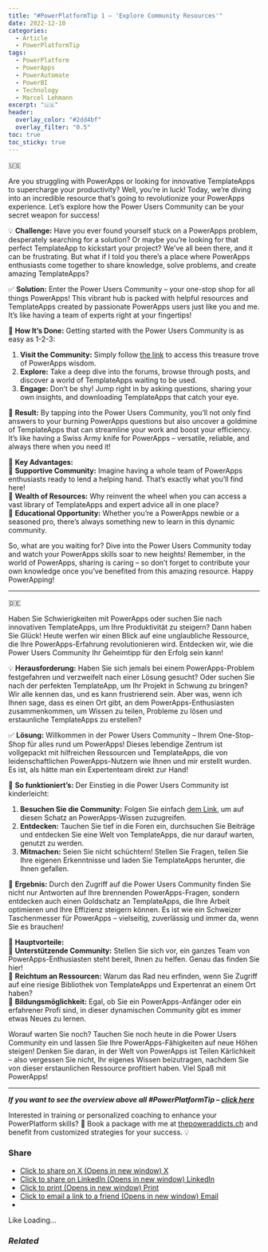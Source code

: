 ```yaml
---
title: "#PowerPlatformTip 1 – 'Explore Community Resources'"
date: 2022-12-10
categories:
  - Article
  - PowerPlatformTip
tags:
  - PowerPlatform
  - PowerApps
  - PowerAutomate
  - PowerBI
  - Technology
  - Marcel Lehmann
excerpt: "🇺🇸"
header:
  overlay_color: "#2dd4bf"
  overlay_filter: "0.5"
toc: true
toc_sticky: true
---
```



🇺🇸


Are you struggling with PowerApps or looking for innovative TemplateApps to supercharge your productivity? Well, you’re in luck! Today, we’re diving into an incredible resource that’s going to revolutionize your PowerApps experience. Let’s explore how the Power Users Community can be your secret weapon for success!


💡 **Challenge:** Have you ever found yourself stuck on a PowerApps problem, desperately searching for a solution? Or maybe you’re looking for that perfect TemplateApp to kickstart your project? We’ve all been there, and it can be frustrating. But what if I told you there’s a place where PowerApps enthusiasts come together to share knowledge, solve problems, and create amazing TemplateApps?


✅ **Solution:** Enter the Power Users Community – your one-stop shop for all things PowerApps! This vibrant hub is packed with helpful resources and TemplateApps created by passionate PowerApps users just like you and me. It’s like having a team of experts right at your fingertips!


🔧 **How It’s Done:** Getting started with the Power Users Community is as easy as 1-2-3:


1. **Visit the Community:** Simply follow [the link](https://powerusers.microsoft.com/) to access this treasure trove of PowerApps wisdom.
2. **Explore:** Take a deep dive into the forums, browse through posts, and discover a world of TemplateApps waiting to be used.
3. **Engage:** Don’t be shy! Jump right in by asking questions, sharing your own insights, and downloading TemplateApps that catch your eye.


🎉 **Result:** By tapping into the Power Users Community, you’ll not only find answers to your burning PowerApps questions but also uncover a goldmine of TemplateApps that can streamline your work and boost your efficiency. It’s like having a Swiss Army knife for PowerApps – versatile, reliable, and always there when you need it!


🌟 **Key Advantages:**   
🔸 **Supportive Community:** Imagine having a whole team of PowerApps enthusiasts ready to lend a helping hand. That’s exactly what you’ll find here!   
🔸 **Wealth of Resources:** Why reinvent the wheel when you can access a vast library of TemplateApps and expert advice all in one place?   
🔸 **Educational Opportunity:** Whether you’re a PowerApps newbie or a seasoned pro, there’s always something new to learn in this dynamic community.


So, what are you waiting for? Dive into the Power Users Community today and watch your PowerApps skills soar to new heights! Remember, in the world of PowerApps, sharing is caring – so don’t forget to contribute your own knowledge once you’ve benefited from this amazing resource. Happy PowerApping!




---


🇩🇪


Haben Sie Schwierigkeiten mit PowerApps oder suchen Sie nach innovativen TemplateApps, um Ihre Produktivität zu steigern? Dann haben Sie Glück! Heute werfen wir einen Blick auf eine unglaubliche Ressource, die Ihre PowerApps-Erfahrung revolutionieren wird. Entdecken wir, wie die Power Users Community Ihr Geheimtipp für den Erfolg sein kann!


💡 **Herausforderung:** Haben Sie sich jemals bei einem PowerApps-Problem festgefahren und verzweifelt nach einer Lösung gesucht? Oder suchen Sie nach der perfekten TemplateApp, um Ihr Projekt in Schwung zu bringen? Wir alle kennen das, und es kann frustrierend sein. Aber was, wenn ich Ihnen sage, dass es einen Ort gibt, an dem PowerApps-Enthusiasten zusammenkommen, um Wissen zu teilen, Probleme zu lösen und erstaunliche TemplateApps zu erstellen?


✅ **Lösung:** Willkommen in der Power Users Community – Ihrem One-Stop-Shop für alles rund um PowerApps! Dieses lebendige Zentrum ist vollgepackt mit hilfreichen Ressourcen und TemplateApps, die von leidenschaftlichen PowerApps-Nutzern wie Ihnen und mir erstellt wurden. Es ist, als hätte man ein Expertenteam direkt zur Hand!


🔧 **So funktioniert’s:** Der Einstieg in die Power Users Community ist kinderleicht:


1. **Besuchen Sie die Community:** Folgen Sie einfach [dem Link](https://powerusers.microsoft.com/), um auf diesen Schatz an PowerApps-Wissen zuzugreifen.
2. **Entdecken:** Tauchen Sie tief in die Foren ein, durchsuchen Sie Beiträge und entdecken Sie eine Welt von TemplateApps, die nur darauf warten, genutzt zu werden.
3. **Mitmachen:** Seien Sie nicht schüchtern! Stellen Sie Fragen, teilen Sie Ihre eigenen Erkenntnisse und laden Sie TemplateApps herunter, die Ihnen gefallen.


🎉 **Ergebnis:** Durch den Zugriff auf die Power Users Community finden Sie nicht nur Antworten auf Ihre brennenden PowerApps-Fragen, sondern entdecken auch einen Goldschatz an TemplateApps, die Ihre Arbeit optimieren und Ihre Effizienz steigern können. Es ist wie ein Schweizer Taschenmesser für PowerApps – vielseitig, zuverlässig und immer da, wenn Sie es brauchen!


🌟 **Hauptvorteile:**   
🔸 **Unterstützende Community:** Stellen Sie sich vor, ein ganzes Team von PowerApps-Enthusiasten steht bereit, Ihnen zu helfen. Genau das finden Sie hier!   
🔸 **Reichtum an Ressourcen:** Warum das Rad neu erfinden, wenn Sie Zugriff auf eine riesige Bibliothek von TemplateApps und Expertenrat an einem Ort haben?   
🔸 **Bildungsmöglichkeit:** Egal, ob Sie ein PowerApps-Anfänger oder ein erfahrener Profi sind, in dieser dynamischen Community gibt es immer etwas Neues zu lernen.


Worauf warten Sie noch? Tauchen Sie noch heute in die Power Users Community ein und lassen Sie Ihre PowerApps-Fähigkeiten auf neue Höhen steigen! Denken Sie daran, in der Welt von PowerApps ist Teilen Kärlichkeit – also vergessen Sie nicht, Ihr eigenes Wissen beizutragen, nachdem Sie von dieser erstaunlichen Ressource profitiert haben. Viel Spaß mit PowerApps!




---


***If you want to see the overview above all #PowerPlatformTip – [click here](https://lehmann.ws/powerplatformtip/)***


Interested in training or personalized coaching to enhance your PowerPlatform skills? 🚀 Book a package with me at [thepoweraddicts.ch](https://thepoweraddicts.ch/) and benefit from customized strategies for your success. 💡


### Share

* [Click to share on X (Opens in new window)
X](https://lehmann.ws/2022/12/10/powerplatformtip-1-community/?share=twitter)
* [Click to share on LinkedIn (Opens in new window)
LinkedIn](https://lehmann.ws/2022/12/10/powerplatformtip-1-community/?share=linkedin)
* [Click to print (Opens in new window)
Print](https://lehmann.ws/2022/12/10/powerplatformtip-1-community/#print?share=print)
* [Click to email a link to a friend (Opens in new window)
Email](mailto:?subject=%5BShared%20Post%5D%20%23PowerPlatformTip%201%20-%20%27Explore%20Community%20Resources%27&body=https%3A%2F%2Flehmann.ws%2F2022%2F12%2F10%2Fpowerplatformtip-1-community%2F&share=email)
* 
Like Loading...

### *Related*


 